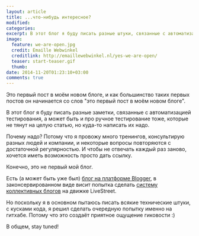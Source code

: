 ```yaml
---
layout: article
title: ...что-нибудь интересное?
modified:
categories:
excerpt: В этот блог я буду писать разные штуки, связанные с автоматизацией тестирования, а может быть и про ручное тестирование тоже.
image:
  feature: we-are-open.jpg
  credit: Emaille Webwinkel
  creditlink: http://emaillewebwinkel.nl/yes-we-are-open/
  teaser: start-teaser.gif
  thumb:
date: 2014-11-20T01:23:10+03:00
comments: true
---
```

Это первый пост в моём новом блоге, и как большинство таких первых постов он начинается со слов "это первый пост в моём новом блоге".

В этот блог я буду писать разные заметки, связанные с автоматизацией тестирования, а может быть и про ручное тестирование тоже, которые не тянут на целую статью, но куда-то написать их надо.

Почему надо? Потому что я провожу много тренингов, консультирую разных людей и компании, и некоторые вопросы повторяются с достаточной регулярностью. И чтобы не отвечать каждый раз заново, хочется иметь возможность просто дать ссылку.

Конечно, это не первый мой блог.

Есть (а может быть уже был) [блог на платформе Blogger](http://barancev.blogspot.ru/), в законсервированном виде висит попытка сделать [систему коллективных блогов](http://software-testing.ru/community/) на движке LiveStreet.

Но поскольку я в основном пытаюсь писать всякие технические штуки, с кусками кода, я решил сделать очередную попытку именно на гитхабе. Потому что это создаёт приятное ощущение гиковости :)

В общем, stay tuned!
